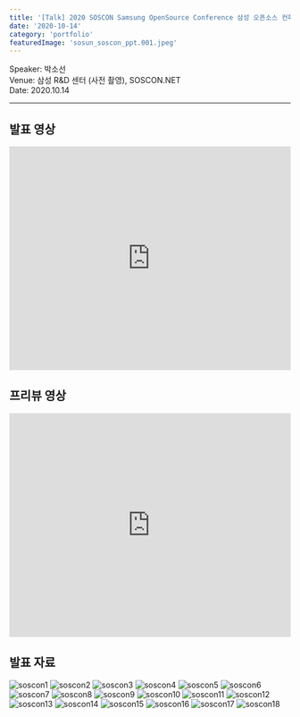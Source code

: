 ```yaml
---
title: '[Talk] 2020 SOSCON Samsung OpenSource Conference 삼성 오픈소스 컨퍼런스 발표'
date: '2020-10-14'
category: 'portfolio'
featuredImage: 'sosun_soscon_ppt.001.jpeg'
---
```

<div class="intro">
Speaker: 박소선 <br />
Venue: 삼성 R&D 센터 (사전 촬영), SOSCON.NET <br />
Date: 2020.10.14
</div>

<hr />

## 발표 영상
<iframe width="100%" height="400" src="https://www.youtube.com/embed/iCdtuChPdU4" frameborder="0" allow="accelerometer; autoplay; clipboard-write; encrypted-media; gyroscope; picture-in-picture" allowfullscreen></iframe>

## 프리뷰 영상
<iframe width="100%" height="400" src="https://www.youtube.com/embed/gVuv3_9gXRw" frameborder="0" allow="accelerometer; autoplay; clipboard-write; encrypted-media; gyroscope; picture-in-picture" allowfullscreen></iframe>

## 발표 자료
![soscon1](sosun_soscon_ppt.001.jpeg)
![soscon2](sosun_soscon_ppt.002.jpeg)
![soscon3](sosun_soscon_ppt.003.jpeg)
![soscon4](sosun_soscon_ppt.004.jpeg)
![soscon5](sosun_soscon_ppt.005.jpeg)
![soscon6](sosun_soscon_ppt.006.jpeg)
![soscon7](sosun_soscon_ppt.007.jpeg)
![soscon8](sosun_soscon_ppt.008.jpeg)
![soscon9](sosun_soscon_ppt.009.jpeg)
![soscon10](sosun_soscon_ppt.010.jpeg)
![soscon11](sosun_soscon_ppt.011.jpeg)
![soscon12](sosun_soscon_ppt.012.jpeg)
![soscon13](sosun_soscon_ppt.013.jpeg)
![soscon14](sosun_soscon_ppt.014.jpeg)
![soscon15](sosun_soscon_ppt.015.jpeg)
![soscon16](sosun_soscon_ppt.016.jpeg)
![soscon17](sosun_soscon_ppt.017.jpeg)
![soscon18](sosun_soscon_ppt.018.jpeg)
